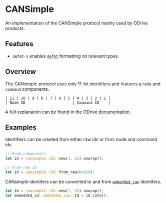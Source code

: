 # CANSimple

An implementation of the CANSimple protocol mainly used by ODrive products.

## Features

- `defmt-1` enables [`defmt`](https://crates.io/crates/defmt) formatting on
  relevant types.

## Overview

The CANsimple protocol uses only 11-bit identifiers and features a `node` and
`command` components.

```text
| 11 | 10 | 9 | 8 | 7 | 6 | 5 | 4 | 3 | 2 | 1 |
| Node ID                     | Command ID    |
```

A full explanation can be found in the ODrive
[documentation](https://docs.odriverobotics.com/v/latest/manual/can-protocol.html#overview).

## Examples

Identifiers can be created from either raw ids or from node and command ids.

```rust
// From components
let id = cansimple::Id::new(1, 15).unwrap();

// From raw id
let id = cansimple::Id::from_raw(0x029);
```

CANsimple identifers can be converted to and from
[`embedded_can`](https://crates.io/crates/embedded-can) identifers.

```rust
let id = cansimple::Id::new(1, 15).unwrap();
let embedded_id: embedded_can::Id = id.into();
```
